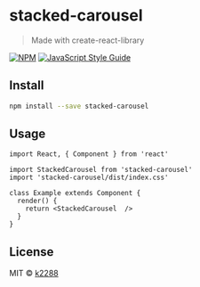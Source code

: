# stacked-carousel

> Made with create-react-library

[![NPM](https://img.shields.io/npm/v/stacked-carousel.svg)](https://www.npmjs.com/package/stacked-carousel) [![JavaScript Style Guide](https://img.shields.io/badge/code_style-standard-brightgreen.svg)](https://standardjs.com)

## Install

```bash
npm install --save stacked-carousel
```

## Usage

```tsx
import React, { Component } from 'react'

import StackedCarousel from 'stacked-carousel'
import 'stacked-carousel/dist/index.css'

class Example extends Component {
  render() {
    return <StackedCarousel  />
  }
}
```

## License

MIT © [k2288](https://github.com/k2288)
